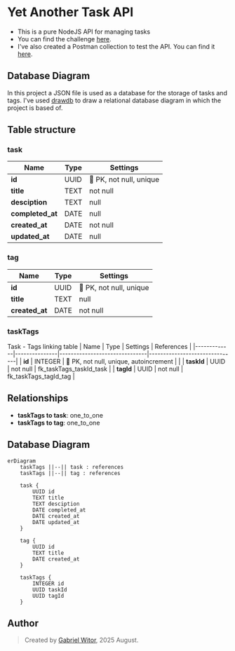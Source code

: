 # Yet Another Task API

- This is a pure NodeJS API for managing tasks
- You can find the challenge [here](https://efficient-sloth-d85.notion.site/Desafio-01-2d48608f47644519a408b438b52d913f).
- I've also created a Postman collection to test the API. You can find it [here](https://www.postman.com/planetary-capsule-555446/workspace/yata/collection/33747709-740ab1ac-8df2-44d7-aa52-87edb04b3d1c?action=share&creator=33747709).


## Database Diagram

In this project a JSON file is used as a database for the storage of tasks and tags. I've used [drawdb](https://www.drawdb.app/) to draw a relational database diagram in which the project is based of.

## Table structure

### task

| Name        | Type          | Settings                      |
|-------------|---------------|-------------------------------|
| **id** | UUID | 🔑 PK, not null, unique |
| **title** | TEXT | not null |
| **desciption** | TEXT | null |
| **completed_at** | DATE | null |
| **created_at** | DATE | not null |
| **updated_at** | DATE | null |


### tag

| Name        | Type          | Settings                      |
|-------------|---------------|-------------------------------|
| **id** | UUID | 🔑 PK, not null, unique |
| **title** | TEXT | null |
| **created_at** | DATE | not null |


### taskTags
Task - Tags linking table
| Name        | Type          | Settings                      | References                    |
|-------------|---------------|-------------------------------|-------------------------------|
| **id** | INTEGER | 🔑 PK, not null, unique, autoincrement |   |
| **taskId** | UUID | not null | fk_taskTags_taskId_task |
| **tagId** | UUID | not null | fk_taskTags_tagId_tag |


## Relationships

- **taskTags to task**: one_to_one
- **taskTags to tag**: one_to_one

## Database Diagram

```mermaid
erDiagram
	taskTags ||--|| task : references
	taskTags ||--|| tag : references

	task {
		UUID id
		TEXT title
		TEXT desciption
		DATE completed_at
		DATE created_at
		DATE updated_at
	}

	tag {
		UUID id
		TEXT title
		DATE created_at
	}

	taskTags {
		INTEGER id
		UUID taskId
		UUID tagId
	}
```

## Author
> Created by [Gabriel Witor](https://github.com/gabrielwitor), 2025 August.
